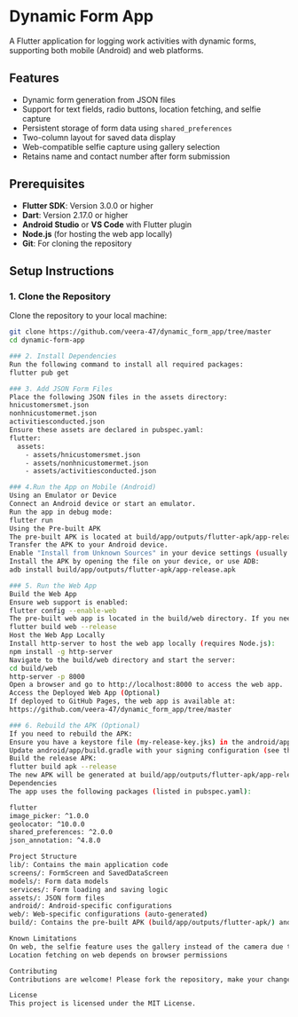 # Dynamic Form App

A Flutter application for logging work activities with dynamic forms, supporting both mobile (Android) and web platforms.

## Features
- Dynamic form generation from JSON files
- Support for text fields, radio buttons, location fetching, and selfie capture
- Persistent storage of form data using `shared_preferences`
- Two-column layout for saved data display
- Web-compatible selfie capture using gallery selection
- Retains name and contact number after form submission

## Prerequisites
- **Flutter SDK**: Version 3.0.0 or higher
- **Dart**: Version 2.17.0 or higher
- **Android Studio** or **VS Code** with Flutter plugin
- **Node.js** (for hosting the web app locally)
- **Git**: For cloning the repository

## Setup Instructions

### 1. Clone the Repository
Clone the repository to your local machine:
```bash
git clone https://github.com/veera-47/dynamic_form_app/tree/master
cd dynamic-form-app

### 2. Install Dependencies
Run the following command to install all required packages: 
flutter pub get

### 3. Add JSON Form Files
Place the following JSON files in the assets directory:
hnicustomersmet.json
nonhnicustomermet.json
activitiesconducted.json
Ensure these assets are declared in pubspec.yaml:
flutter:
  assets:
    - assets/hnicustomersmet.json
    - assets/nonhnicustomermet.json
    - assets/activitiesconducted.json

### 4.Run the App on Mobile (Android)
Using an Emulator or Device
Connect an Android device or start an emulator.
Run the app in debug mode:
flutter run
Using the Pre-built APK
The pre-built APK is located at build/app/outputs/flutter-apk/app-release.apk.
Transfer the APK to your Android device.
Enable "Install from Unknown Sources" in your device settings (usually under Security).
Install the APK by opening the file on your device, or use ADB:
adb install build/app/outputs/flutter-apk/app-release.apk

### 5. Run the Web App
Build the Web App
Ensure web support is enabled:
flutter config --enable-web
The pre-built web app is located in the build/web directory. If you need to rebuild it:
flutter build web --release
Host the Web App Locally
Install http-server to host the web app locally (requires Node.js):
npm install -g http-server
Navigate to the build/web directory and start the server:
cd build/web
http-server -p 8000
Open a browser and go to http://localhost:8000 to access the web app.
Access the Deployed Web App (Optional)
If deployed to GitHub Pages, the web app is available at:
https://github.com/veera-47/dynamic_form_app/tree/master

### 6. Rebuild the APK (Optional)
If you need to rebuild the APK:
Ensure you have a keystore file (my-release-key.jks) in the android/app directory.
Update android/app/build.gradle with your signing configuration (see the file for details).
Build the release APK:
flutter build apk --release
The new APK will be generated at build/app/outputs/flutter-apk/app-release.apk.
Dependencies
The app uses the following packages (listed in pubspec.yaml):

flutter
image_picker: ^1.0.0
geolocator: ^10.0.0
shared_preferences: ^2.0.0
json_annotation: ^4.8.0

Project Structure
lib/: Contains the main application code
screens/: FormScreen and SavedDataScreen
models/: Form data models
services/: Form loading and saving logic
assets/: JSON form files
android/: Android-specific configurations
web/: Web-specific configurations (auto-generated)
build/: Contains the pre-built APK (build/app/outputs/flutter-apk/) and web app (build/web/)

Known Limitations
On web, the selfie feature uses the gallery instead of the camera due to browser limitations.
Location fetching on web depends on browser permissions

Contributing
Contributions are welcome! Please fork the repository, make your changes, and submit a pull request.

License
This project is licensed under the MIT License.
